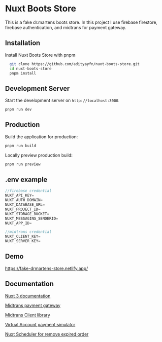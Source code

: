 # Nuxt Boots Store

This is a fake dr.martens boots store.
In this project I use firebase firestore, firebase authentication, and midtrans for payment gateway.

## Installation

Install Nuxt Boots Store with pnpm

```bash
  git clone https://github.com/adityayfn/nuxt-boots-store.git
  cd nuxt-boots-store
  pnpm install
```

## Development Server

Start the development server on `http://localhost:3000`:

```bash
pnpm run dev
```

## Production

Build the application for production:

```bash
pnpm run build
```

Locally preview production build:

```bash
pnpm run preview
```

## .env example

```javascript
//firebase credential
NUXT_API_KEY=
NUXT_AUTH_DOMAIN=
NUXT_DATABASE_URL=
NUXT_PROJECT_ID=
NUXT_STORAGE_BUCKET=
NUXT_MESSAGING_SENDERID=
NUXT_APP_ID=

//midtrans credential
NUXT_CLIENT_KEY=
NUXT_SERVER_KEY=
```

## Demo

https://fake-drmartens-store.netlify.app/

## Documentation

[Nuxt 3 documentation](https://nuxt.com/)

[Midtrans payment gateway](https://docs.midtrans.com/)

[Midtrans Client library](https://www.npmjs.com/package/midtrans-client)

[Virtual Account payment simulator](https://simulator.sandbox.midtrans.com/)

[Nuxt Scheduler for remove expired order](https://github.com/jurassicjs/nuxt-scheduler)

